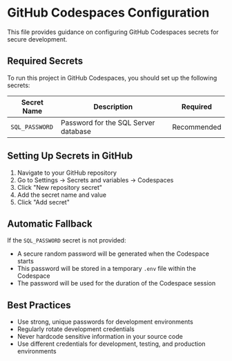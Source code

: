 # GitHub Codespaces Configuration

This file provides guidance on configuring GitHub Codespaces secrets for secure development.

## Required Secrets

To run this project in GitHub Codespaces, you should set up the following secrets:

| Secret Name | Description | Required |
|-------------|-------------|----------|
| `SQL_PASSWORD` | Password for the SQL Server database | Recommended |

## Setting Up Secrets in GitHub

1. Navigate to your GitHub repository
2. Go to Settings → Secrets and variables → Codespaces
3. Click "New repository secret"
4. Add the secret name and value
5. Click "Add secret"

## Automatic Fallback

If the `SQL_PASSWORD` secret is not provided:
- A secure random password will be generated when the Codespace starts
- This password will be stored in a temporary `.env` file within the Codespace
- The password will be used for the duration of the Codespace session

## Best Practices

- Use strong, unique passwords for development environments
- Regularly rotate development credentials
- Never hardcode sensitive information in your source code
- Use different credentials for development, testing, and production environments
